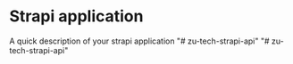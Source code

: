 # Strapi application

A quick description of your strapi application
"# zu-tech-strapi-api" 
"# zu-tech-strapi-api" 
